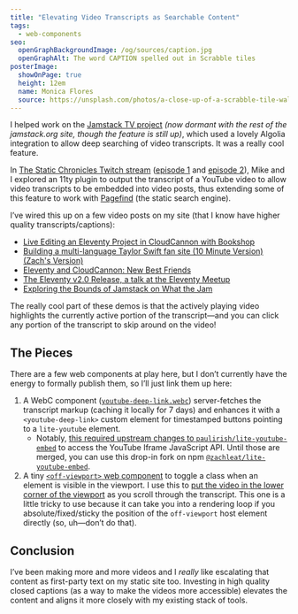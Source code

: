 ```yaml
---
title: "Elevating Video Transcripts as Searchable Content"
tags:
  - web-components
seo:
  openGraphBackgroundImage: /og/sources/caption.jpg
  openGraphAlt: The word CAPTION spelled out in Scrabble tiles
posterImage:
  showOnPage: true
  height: 12em
  name: Monica Flores
  source: https://unsplash.com/photos/a-close-up-of-a-scrabble-tile-wall-with-words-written-on-it-p4mFOzM-asQ
---
```

I helped work on the [Jamstack TV project](https://jamstack.org/tv/) _(now dormant with the rest of the jamstack.org site, though the feature is still up)_, which used a lovely Algolia integration to allow deep searching of video transcripts. It was a really cool feature.

In [The Static Chronicles Twitch stream](https://www.twitch.tv/cloudcannoncms/schedule) ([episode 1](https://www.youtube.com/watch?v=KOyNEEmrvko) and [episode 2](https://www.youtube.com/watch?v=MrVMewBq0jE)), Mike and I explored an 11ty plugin to output the transcript of a YouTube video to allow video transcripts to be embedded into video posts, thus extending some of this feature to work with [Pagefind](https://pagefind.app/) (the static search engine).

I’ve wired this up on a few video posts on my site (that I know have higher quality transcripts/captions):

* [Live Editing an Eleventy Project in CloudCannon with Bookshop](/web/live-editing-cloudcannon/#searchable-transcript)
* [Building a multi-language Taylor Swift fan site (10 Minute Version) (Zach's Version)](/web/taylor-swift-fansite/#searchable-transcript)
* [Eleventy and CloudCannon: New Best Friends](/web/cloudcannon/#searchable-transcript)
* [The Eleventy v2.0 Release, a talk at the Eleventy Meetup](/web/eleventy-meetup-eleventy-v2/#searchable-transcript)
* [Exploring the Bounds of Jamstack on What the Jam](/web/what-the-jam#searchable-transcript)

The really cool part of these demos is that the actively playing video highlights the currently active portion of the transcript—and you can click any portion of the transcript to skip around on the video!

## The Pieces

There are a few web components at play here, but I don’t currently have the energy to formally publish them, so I’ll just link them up here:

1. A WebC component ([`youtube-deep-link.webc`](https://github.com/zachleat/zachleat.com/blob/b496bd2b0e6bba000fecdf36a82e91f97359b39d/_components/youtube-deep-link.webc)) server-fetches the transcript markup (caching it locally for 7 days) and enhances it with a `<youtube-deep-link>` custom element for timestamped buttons pointing to a `lite-youtube` element.
	* Notably, [this required upstream changes to `paulirish/lite-youtube-embed`](https://github.com/paulirish/lite-youtube-embed/pull/164) to access the YouTube Iframe JavaScript API. Until those are merged, you can use this drop-in fork on npm [`@zachleat/lite-youtube-embed`](https://www.npmjs.com/package/@zachleat/lite-youtube-embed).
1. A tiny [`<off-viewport>` web component](https://github.com/zachleat/zachleat.com/blob/b496bd2b0e6bba000fecdf36a82e91f97359b39d/static/js/offviewport.js) to toggle a class when an element is visible in the viewport. I use this to [put the video in the lower corner of the viewport](https://github.com/zachleat/zachleat.com/blob/24a8e346bac9df7bddaab35db303e111073b8fb2/static/defer.scss#L42-L53) as you scroll through the transcript. This one is a little tricky to use because it can take you into a rendering loop if you absolute/fixed/sticky the position of the `off-viewport` host element directly (so, uh—don’t do that).

## Conclusion

I’ve been making more and more videos and I _really_ like escalating that content as first-party text on my static site too. Investing in high quality closed captions (as a way to make the videos more accessible) elevates the content and aligns it more closely with my existing stack of tools.
